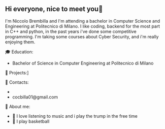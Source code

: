 <h2>Hi everyone, nice to meet you👋</h2>
I'm Niccolo Brembilla and I'm attending a bachelor in Computer Science and Engineering at Politecnico di Milano. 
I like coding, backend for the most part in C++ and python, in the past years i've done some competitive programming.
I'm taking some courses about Cyber Security, and i'm really enjoying them.
<ul>
</ul>
🎓 Education:
<ul>
  <li>Bachelor of Science in Computer Engineering  at Politecnico di Milano</li>

</ul>
📌 Projects:]
<ul>
</ul>
📢 Contacts:
<ul>
  <li></li>
  <li>cocbilla01@gmail.com</li>
</ul>
👦 About me:
<ul>
  <li>🎵 I love listening to music and i play the trump in the free time</li>
  <li>🏀 I play basketball</li>
</ul>
